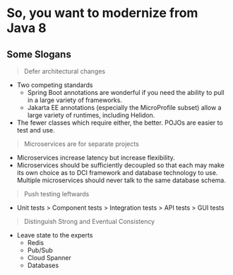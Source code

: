 # So, you want to modernize from Java 8

## Some Slogans

> Defer architectural changes

- Two competing standards
  - Spring Boot annotations are wonderful if you need the ability to pull in a large variety of frameworks.
  - Jakarta EE annotations (especially the MicroProfile subset) allow a large variety of runtimes, including Helidon.
- The fewer classes which require either, the better. POJOs are easier to test and use.

> Microservices are for separate projects

- Microservices increase latency but increase flexibility.
- Microservices should be sufficiently decoupled so that each may make its own choice as to DCI framework and database technology to use. Multiple microservices should never talk to the same database schema.

> Push testing leftwards

- Unit tests > Component tests > Integration tests > API tests > GUI tests

> Distinguish Strong and Eventual Consistency

- Leave state to the experts
  - Redis
  - Pub/Sub
  - Cloud Spanner
  - Databases